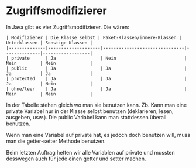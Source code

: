 # Zugriffsmodifizierer
In Java gibt es vier Zugriffsmodifizierer. Die wären:
```
| Modifizierer | Die Klasse selbst | Paket-Klassen/innere-Klassen | Unterklassen | Sonstige Klassen |
|--------------|--------------------|-------------------------------|--------------|------------------|
| private      | Ja                 | Nein                          | Nein         | Nein             |
| public       | Ja                 | Ja                            | Ja           | Ja               |
| protected    | Ja                 | Ja                            | Ja           | Nein             |
| ohne/leer    | Ja                 | Ja                            | Nein         | Nein             |

```
In der Tabelle stehen gleich wo man sie benutzen kann. Zb. Kann man eine private Variabel nur in der Klasse selbst benutzen (deklarieren, lesen, ausgeben, usw.). Die public Variabel kann man stattdessen überall benutzen.

Wenn man eine Variabel auf private hat, es jedoch doch benutzen will, muss man die getter-setter Methode benutzen.

Beim letzten Auftrag hetten wir alle Variablen auf private und mussten desswegen auch für jede einen getter und setter machen.
